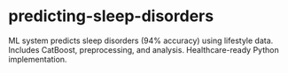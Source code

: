 # predicting-sleep-disorders
ML system predicts sleep disorders (94% accuracy) using lifestyle data. Includes CatBoost, preprocessing, and analysis. Healthcare-ready Python implementation.
